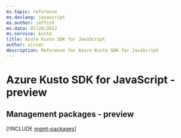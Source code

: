 ```yaml
---
ms.topic: reference
ms.devlang: javascript
ms.author: jeffish
ms.data: 07/20/2022
ms.service: kusto
title: Azure Kusto SDK for JavaScript
author: xirzec
description: Reference for Azure Kusto SDK for JavaScript
---
```

# Azure Kusto SDK for JavaScript - preview

## Management packages - preview
[!INCLUDE [mgmt-packages](kusto-mgmt-index.md)]
